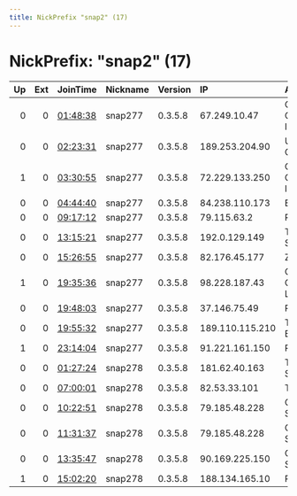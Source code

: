 ```yaml
---
title: NickPrefix "snap2" (17)
---
```


# NickPrefix: "snap2" (17)

|   Up |   Ext | JoinTime                                                                                            | Nickname   | Version   | IP              | AS                                | CC   |   ORp |   Dirp | OS    | Contact   |   eFamMembers |
|-----:|------:|:----------------------------------------------------------------------------------------------------|:-----------|:----------|:----------------|:----------------------------------|:-----|------:|-------:|:------|:----------|--------------:|
|    0 |     0 | [01:48:38](https://metrics.torproject.org/rs.html#details/EE1BC5A45ED0A015C6B797A0F7B6B76A60E9B137) | snap277    | 0.3.5.8   | 67.249.10.47    | Charter Communications Inc        | us   | 35485 |      0 | Linux | None      |             1 |
|    0 |     0 | [02:23:31](https://metrics.torproject.org/rs.html#details/147E35014866D22CBAB81EE04C195EF386B29D15) | snap277    | 0.3.5.8   | 189.253.204.90  | Uninet S.A. de C.V.               | mx   | 42297 |      0 | Linux | None      |             1 |
|    1 |     0 | [03:30:55](https://metrics.torproject.org/rs.html#details/FA4C76D124BCEA271687E8B91D42906BF3D8D1BD) | snap277    | 0.3.5.8   | 72.229.133.250  | Charter Communications Inc        | us   | 39203 |      0 | Linux | None      |             1 |
|    0 |     0 | [04:44:40](https://metrics.torproject.org/rs.html#details/9E572508E748C6C0637F3C760ABF8DA430ED7445) | snap277    | 0.3.5.8   | 84.238.110.173  | Bolignet-Aarhus                   | dk   | 44974 |      0 | Linux | None      |             1 |
|    0 |     0 | [09:17:12](https://metrics.torproject.org/rs.html#details/EA6D271C0FD99CCD1F2FEEA61FC72A158186E027) | snap277    | 0.3.5.8   | 79.115.63.2     | RCS &amp; RDS                     | ro   | 40473 |      0 | Linux | None      |             1 |
|    0 |     0 | [13:15:21](https://metrics.torproject.org/rs.html#details/29C88DF2F914539B235ECAD3B7AD5BA5E69CC89B) | snap277    | 0.3.5.8   | 192.0.129.149   | TekSavvy Solutions, Inc.          | ca   | 34177 |      0 | Linux | None      |             1 |
|    0 |     0 | [15:26:55](https://metrics.torproject.org/rs.html#details/82B521E170863611CD10583E7463B7965C5E9306) | snap277    | 0.3.5.8   | 82.176.45.177   | ZeelandNet BV                     | nl   | 42315 |      0 | Linux | None      |             1 |
|    1 |     0 | [19:35:36](https://metrics.torproject.org/rs.html#details/A9C6729D17B6DAB7DB4C2E3DE4BB66F1656E855C) | snap277    | 0.3.5.8   | 98.228.187.43   | Comcast Cable Communications, LLC | us   | 41541 |      0 | Linux | None      |             1 |
|    0 |     0 | [19:48:03](https://metrics.torproject.org/rs.html#details/5A5F83E99DDC0E2F64EE845734386AAD47BD21FF) | snap277    | 0.3.5.8   | 37.146.75.49    | PVimpelCom                        | ru   | 40175 |      0 | Linux | None      |             1 |
|    0 |     0 | [19:55:32](https://metrics.torproject.org/rs.html#details/D4F8EC16FDD8F4D9A32D744CFD3339D6F72A8918) | snap277    | 0.3.5.8   | 189.110.115.210 | TELEFu00D4NICA BRASIL S.A         | br   | 38713 |      0 | Linux | None      |             1 |
|    1 |     0 | [23:14:04](https://metrics.torproject.org/rs.html#details/CF2B9E5A67CBFB77CD91360169A214DB515F052B) | snap277    | 0.3.5.8   | 91.221.161.150  | Routit BV                         | nl   | 50000 |      0 | Linux | None      |             1 |
|    0 |     0 | [01:27:24](https://metrics.torproject.org/rs.html#details/33F74CAD662A5D2D44E4C12C033650452FD5F0CF) | snap278    | 0.3.5.8   | 181.62.40.163   | Telmex Colombia S.A.              | co   | 43209 |      0 | Linux | None      |             1 |
|    0 |     0 | [07:00:01](https://metrics.torproject.org/rs.html#details/A18E7D23B3C72CF221501495CF6339BF61BCC6CD) | snap278    | 0.3.5.8   | 82.53.33.101    | Telecom Italia                    | it   | 33849 |      0 | Linux | None      |             1 |
|    0 |     0 | [10:22:51](https://metrics.torproject.org/rs.html#details/EF2FBDC12E51FE4805ED18E1A8D7587AAE240D24) | snap278    | 0.3.5.8   | 79.185.48.228   | Orange Polska Spolka Akcyjna      | pl   | 40525 |      0 | Linux | None      |             1 |
|    0 |     0 | [11:31:37](https://metrics.torproject.org/rs.html#details/44E51D03027427F645EF27FDF5F62600C0E7935B) | snap278    | 0.3.5.8   | 79.185.48.228   | Orange Polska Spolka Akcyjna      | pl   | 39881 |      0 | Linux | None      |             1 |
|    0 |     0 | [13:35:47](https://metrics.torproject.org/rs.html#details/F124A57B47C3D5CB65F5BA5F2C9404F21D50FDAD) | snap278    | 0.3.5.8   | 90.169.225.150  | Orange Espagne SA                 | es   | 38341 |      0 | Linux | None      |             1 |
|    1 |     0 | [15:02:20](https://metrics.torproject.org/rs.html#details/D1060939204333BADCD963293465197AFF1547A9) | snap278    | 0.3.5.8   | 188.134.165.10  | PODA a.s.                         | cz   | 35239 |      0 | Linux | None      |             1 |
